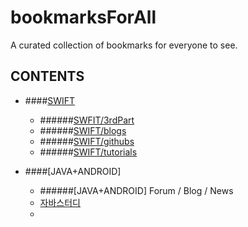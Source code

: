 # bookmarksForAll
A curated collection of bookmarks for everyone to see.

## CONTENTS
- ####[SWIFT](swift/swift.md)
	- ######[SWFIT/3rdPart](swift/swift.md)
	- ######[SWIFT/blogs](swift/swift.md)
	- ######[SWIFT/githubs](swift/swift.md)
	- ######[SWIFT/tutorials](swift/swift.md)

- ####[JAVA+ANDROID]
	- ######[JAVA+ANDROID] Forum / Blog / News
	- [자바스터디](http://blog.naver.com/koreannick/220587772504)
	-
